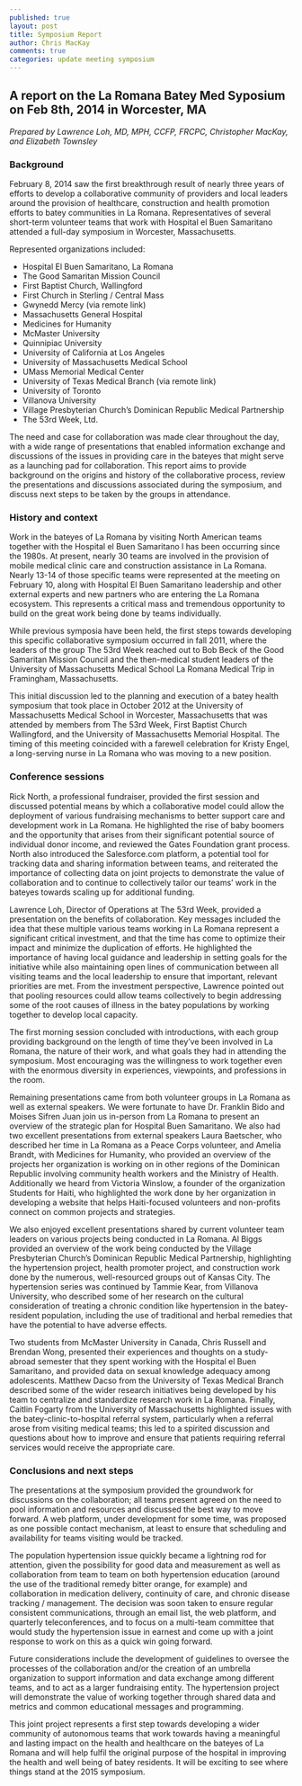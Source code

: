 ```yaml
---
published: true
layout: post
title: Symposium Report
author: Chris MacKay
comments: true
categories: update meeting symposium
---
```


## A report on the La Romana Batey Med Syposium on Feb 8th, 2014 in Worcester, MA

*Prepared by Lawrence Loh, MD, MPH, CCFP, FRCPC, Christopher MacKay, and Elizabeth Townsley*

### Background

February 8, 2014 saw the first breakthrough result of nearly three years of efforts to develop a collaborative community of providers and local leaders around the provision of healthcare, construction and health promotion efforts to batey communities in La Romana. Representatives of several short-term volunteer teams that work with Hospital el Buen Samaritano attended a full-day symposium in Worcester, Massachusetts. 

Represented organizations included:

- Hospital El Buen Samaritano, La Romana
- The Good Samaritan Mission Council 
- First Baptist Church, Wallingford
- First Church in Sterling / Central Mass
- Gwynedd Mercy (via remote link)
- Massachusetts General Hospital
- Medicines for Humanity
- McMaster University
- Quinnipiac University
- University of California at Los Angeles
- University of Massachusetts Medical School
- UMass Memorial Medical Center
- University of Texas Medical Branch (via remote link)
- University of Toronto
- Villanova University
- Village Presbyterian Church’s Dominican Republic Medical Partnership
- The 53rd Week, Ltd. 

The need and case for collaboration was made clear throughout the day, with a wide range of presentations that enabled information exchange and discussions of the issues in providing care in the bateyes that might serve as a launching pad for collaboration. This report aims to provide background on the origins and history of the collaborative process, review the presentations and discussions associated during the symposium, and discuss next steps to be taken by the groups in attendance.

### History and context

Work in the bateyes of La Romana by visiting North American teams together with the Hospital el Buen Samaritano l has been occurring since the 1980s. At present, nearly 30 teams are involved in the provision of mobile medical clinic care and construction assistance in La Romana. Nearly 13-14 of those specific teams were represented at the meeting on February 10, along with Hospital El Buen Samaritano leadership and other external experts and new partners who are entering the La Romana ecosystem. This represents a critical mass and tremendous opportunity to build on the great work being done by teams individually. 

While previous symposia have been held, the first steps towards developing this specific collaborative symposium occurred in fall 2011, where the leaders of the group The 53rd Week reached out to Bob Beck of the Good Samaritan Mission Council and the then-medical student leaders of the University of Massachusetts Medical School La Romana Medical Trip in Framingham, Massachusetts. 

This initial discussion led to the planning and execution of a batey health symposium that took place in October 2012 at the University of Massachusetts Medical School in Worcester, Massachusetts that was attended by members from The 53rd Week, First Baptist Church Wallingford, and the University of Massachusetts Memorial Hospital. The timing of this meeting coincided with a farewell celebration for Kristy Engel, a long-serving nurse in La Romana who was moving to a new position. 

### Conference sessions

Rick North, a professional fundraiser, provided the first session and discussed potential means by which a collaborative model could allow the deployment of various fundraising mechanisms to better support care and development work in La Romana. He highlighted the rise of baby boomers and the opportunity that arises from their significant potential source of individual donor income, and reviewed the Gates Foundation grant process. North also introduced the Salesforce.com platform, a potential tool for tracking data and sharing information between teams, and reiterated the importance of collecting data on joint projects to demonstrate the value of collaboration and to continue to collectively tailor our teams’ work in the bateyes towards scaling up for additional funding.

Lawrence Loh, Director of Operations at The 53rd Week, provided a presentation on the benefits of collaboration. Key messages included the idea that these multiple various teams working in La Romana represent a significant critical investment, and that the time has come to optimize their impact and minimize the duplication of efforts. He highlighted the importance of having local guidance and leadership in setting goals for the initiative while also maintaining open lines of communication between all visiting teams and the local leadership to ensure that important, relevant priorities are met. From the investment perspective, Lawrence pointed out that pooling resources could allow teams collectively to begin addressing some of the root causes of illness in the batey populations by working together to develop local capacity. 

The first morning session concluded with introductions, with each group providing background on the length of time they’ve been involved in La Romana, the nature of their work, and what goals they had in attending the symposium. Most encouraging was the willingness to work together even with the enormous diversity in experiences, viewpoints, and professions in the room.

Remaining presentations came from both volunteer groups in La Romana as well as external speakers. We were fortunate to have Dr. Franklin Bido and Moises Sifren Juan join us in-person from La Romana to present an overview of the strategic plan for Hospital Buen Samaritano. We also had two excellent presentations from external speakers Laura Baetscher, who described her time in La Romana as a Peace Corps volunteer, and Amelia Brandt, with Medicines for Humanity, who provided an overview of the projects her organization is working on in other regions of the Dominican Republic involving community health workers and the Ministry of Health. Additionally we heard from Victoria Winslow, a founder of the organization Students for Haiti, who highlighted the work done by her organization in developing a website that helps Haiti-focused volunteers and non-profits connect on common projects and strategies.

We also enjoyed excellent presentations shared by current volunteer team leaders on various projects being conducted in La Romana. Al Biggs provided an overview of the work being conducted by the Village Presbyterian Church’s Dominican Republic Medical Partnership, highlighting the hypertension project, health promoter project, and construction work done by the numerous, well-resourced groups out of Kansas City. The hypertension series was continued by Tammie Kear, from Villanova University, who described some of her research on the cultural consideration of treating a chronic condition like hypertension in the batey-resident population, including the use of traditional and herbal remedies that have the potential to have adverse effects.  

Two students from McMaster University in Canada, Chris Russell and Brendan Wong, presented their experiences and thoughts on a study-abroad semester that they spent working with the Hospital el Buen Samaritano, and provided data on sexual knowledge adequacy among adolescents. Matthew Dacso from the University of Texas Medical Branch described some of the wider research initiatives being developed by his team to centralize and standardize research work in La Romana. Finally, Caitlin Fogarty from the University of Massachusetts highlighted issues with the batey-clinic-to-hospital referral system, particularly when a referral arose from visiting medical teams; this led to a spirited discussion and questions about how to improve and ensure that patients requiring referral services would receive the appropriate care.

### Conclusions and next steps

The presentations at the symposium provided the groundwork for discussions on the collaboration; all teams present agreed on the need to pool information and resources and discussed the best way to move forward. A web platform, under development for some time, was proposed as one possible contact mechanism, at least to ensure that scheduling and availability for teams visiting would be tracked. 

The population hypertension issue quickly became a lightning rod for attention, given the possibility for good data and measurement as well as collaboration from team to team on both hypertension education (around the use of the traditional remedy bitter orange, for example) and collaboration in medication delivery, continuity of care, and chronic disease tracking / management. The decision was soon taken to ensure regular consistent communications, through an email list, the web platform, and quarterly teleconferences, and to focus on a multi-team committee that would study the hypertension issue in earnest and come up with a joint response to work on this as a quick win going forward.

Future considerations include the development of guidelines to oversee the processes of the collaboration and/or the creation of an umbrella organization to support information and data exchange among different teams, and to act as a larger fundraising entity. The hypertension project will demonstrate the value of working together through shared data and metrics and common educational messages and programming. 

This joint project represents a first step towards developing a wider community of autonomous teams that work towards having a meaningful and lasting impact on the health and healthcare on the bateyes of La Romana and will help fulfil the original purpose of the hospital in improving the health and well being of batey residents. It will be exciting to see where things stand at the 2015 symposium. 
 
